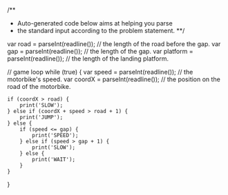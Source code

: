 /**
 * Auto-generated code below aims at helping you parse
 * the standard input according to the problem statement.
 **/

var road = parseInt(readline()); // the length of the road before the gap.
var gap = parseInt(readline()); // the length of the gap.
var platform = parseInt(readline()); // the length of the landing platform.

// game loop
while (true) {
    var speed = parseInt(readline()); // the motorbike's speed.
    var coordX = parseInt(readline()); // the position on the road of the motorbike.


    if (coordX > road) {
        print('SLOW');
    } else if (coordX + speed > road + 1) {
        print('JUMP');
    } else {
        if (speed <= gap) {
            print('SPEED');
        } else if (speed > gap + 1) {
            print('SLOW');
        } else {
            print('WAIT');
        }
    }
}

